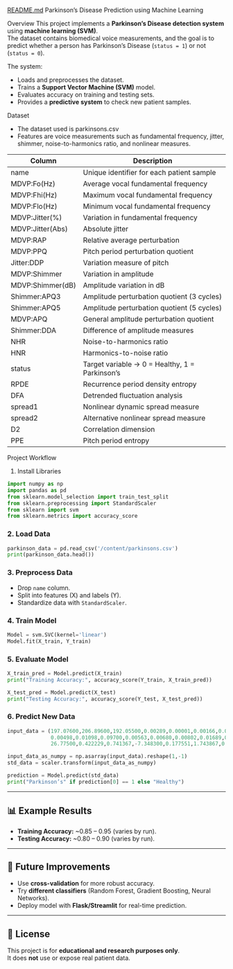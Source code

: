 [README.md](https://github.com/user-attachments/files/22034853/README.md)
Parkinson’s Disease Prediction using Machine Learning

Overview
This project implements a **Parkinson’s Disease detection system** using **machine learning (SVM)**.  
The dataset contains biomedical voice measurements, and the goal is to predict whether a person has Parkinson’s Disease (`status = 1`) or not (`status = 0`).

The system:
- Loads and preprocesses the dataset.  
- Trains a **Support Vector Machine (SVM)** model.  
- Evaluates accuracy on training and testing sets.  
- Provides a **predictive system** to check new patient samples.  


Dataset
- The dataset used is parkinsons.csv  
- Features are voice measurements such as fundamental frequency, jitter, shimmer, noise-to-harmonics ratio, and nonlinear measures.  

| Column | Description |
|--------|-------------|
| name | Unique identifier for each patient sample |
| MDVP:Fo(Hz) | Average vocal fundamental frequency |
| MDVP:Fhi(Hz) | Maximum vocal fundamental frequency |
| MDVP:Flo(Hz) | Minimum vocal fundamental frequency |
| MDVP:Jitter(%) | Variation in fundamental frequency |
| MDVP:Jitter(Abs) | Absolute jitter |
| MDVP:RAP | Relative average perturbation |
| MDVP:PPQ | Pitch period perturbation quotient |
| Jitter:DDP | Variation measure of pitch |
| MDVP:Shimmer | Variation in amplitude |
| MDVP:Shimmer(dB) | Amplitude variation in dB |
| Shimmer:APQ3 | Amplitude perturbation quotient (3 cycles) |
| Shimmer:APQ5 | Amplitude perturbation quotient (5 cycles) |
| MDVP:APQ | General amplitude perturbation quotient |
| Shimmer:DDA | Difference of amplitude measures |
| NHR | Noise-to-harmonics ratio |
| HNR | Harmonics-to-noise ratio |
| status | Target variable → 0 = Healthy, 1 = Parkinson’s |
| RPDE | Recurrence period density entropy |
| DFA | Detrended fluctuation analysis |
| spread1 | Nonlinear dynamic spread measure |
| spread2 | Alternative nonlinear spread measure |
| D2 | Correlation dimension |
| PPE | Pitch period entropy |



Project Workflow

1. Install Libraries
```python
import numpy as np
import pandas as pd
from sklearn.model_selection import train_test_split
from sklearn.preprocessing import StandardScaler
from sklearn import svm
from sklearn.metrics import accuracy_score
```

### 2. Load Data
```python
parkinson_data = pd.read_csv('/content/parkinsons.csv')
print(parkinson_data.head())
```

### 3. Preprocess Data
- Drop `name` column.  
- Split into features (X) and labels (Y).  
- Standardize data with `StandardScaler`.  

### 4. Train Model
```python
Model = svm.SVC(kernel='linear')
Model.fit(X_train, Y_train)
```

### 5. Evaluate Model
```python
X_train_pred = Model.predict(X_train)
print("Training Accuracy:", accuracy_score(Y_train, X_train_pred))

X_test_pred = Model.predict(X_test)
print("Testing Accuracy:", accuracy_score(Y_test, X_test_pred))
```

### 6. Predict New Data
```python
input_data = (197.07600,206.89600,192.05500,0.00289,0.00001,0.00166,0.00168,
              0.00498,0.01098,0.09700,0.00563,0.00680,0.00802,0.01689,0.00339,
              26.77500,0.422229,0.741367,-7.348300,0.177551,1.743867,0.085569)

input_data_as_numpy = np.asarray(input_data).reshape(1,-1)
std_data = scaler.transform(input_data_as_numpy)

prediction = Model.predict(std_data)
print("Parkinson’s" if prediction[0] == 1 else "Healthy")
```

---

## 📊 Example Results
- **Training Accuracy:** ~0.85 – 0.95 (varies by run).  
- **Testing Accuracy:** ~0.80 – 0.90 (varies by run).  

---

## 🚀 Future Improvements
- Use **cross-validation** for more robust accuracy.  
- Try **different classifiers** (Random Forest, Gradient Boosting, Neural Networks).  
- Deploy model with **Flask/Streamlit** for real-time prediction.  

---

## 📜 License
This project is for **educational and research purposes only**.  
It does **not** use or expose real patient data.  
